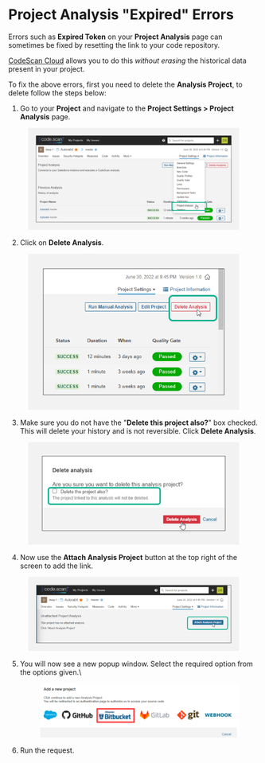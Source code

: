 # Project Analysis "Expired" Errors

Errors such as **Expired Token** on your **Project Analysis** page can sometimes be fixed by resetting the link to your code repository.

[CodeScan Cloud](https://www.codescan.io/products/cloud/) allows you to do this _without erasing_ the historical data present in your project.

To fix the above errors, first you need to delete the **Analysis Project**, to delete follow the steps below:

1. Go to your **Project** and navigate to the **Project Settings > Project Analysis** page.

<figure><img src="../../../../.gitbook/assets/image (444).png" alt=""><figcaption></figcaption></figure>

2. Click on **Delete Analysis**.

<figure><img src="../../../../.gitbook/assets/image (445).png" alt=""><figcaption></figcaption></figure>

3. Make sure you do not have the "**Delete this project also?**" box checked. This will delete your history and is not reversible. Click **Delete Analysis**.

<figure><img src="../../../../.gitbook/assets/image (446).png" alt=""><figcaption></figcaption></figure>

4. Now use the **Attach Analysis Project** button at the top right of the screen to add the link.

<figure><img src="../../../../.gitbook/assets/image (447).png" alt=""><figcaption></figcaption></figure>

5.  You will now see a new popup window. Select the required option from the options given.\


    <figure><img src="../../../../.gitbook/assets/image (1) (1) (1) (1) (1) (1) (1) (1) (1) (1) (1) (1) (1) (1) (1) (1) (1).png" alt=""><figcaption></figcaption></figure>
6. Run the request.&#x20;
